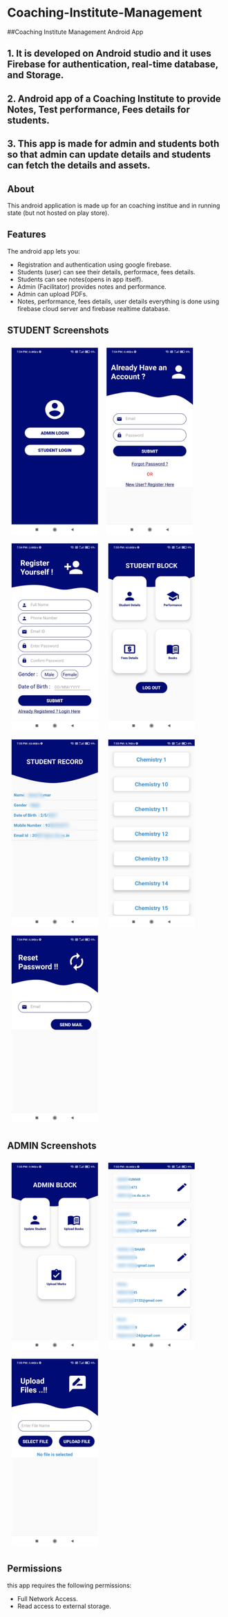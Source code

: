 # Coaching-Institute-Management
##Coaching Institute Management Android App

## 1. It is developed on Android studio and it uses Firebase for authentication, real-time database, and Storage.
## 2. Android app of a Coaching Institute to provide Notes, Test performance, Fees details for students.
## 3. This app is made for admin and students both so that admin can update details and students can fetch the details and assets.

## About

This android application is made up for an coaching institue and in running state (but not hosted on play store).

## Features

The android app lets you:
- Registration and authentication using google firebase.
- Students (user) can see their details, performace, fees details.
- Students can see notes(opens in app itself).
- Admin (Facilitator) provides notes and performance.
- Admin can upload PDFs.
- Notes, performance, fees details, user details everything is done using firebase cloud server and firebase realtime database.

## STUDENT Screenshots

[<img src="/Readme_source/users.jpeg" align="left"
width="200"
    hspace="10" vspace="10">](/Readme_source/users.jpeg)
[<img src="/Readme_source/login.jpeg" align="center"
width="200"
    hspace="10" vspace="10">](/Readme_source/login.jpeg)
[<img src="/Readme_source/registeration.jpeg" align="center"
width="200"
    hspace="10" vspace="10">](/Readme_source/registeration.jpeg)
[<img src="/Readme_source/student_block.jpeg" align="center"
width="200"
    hspace="10" vspace="10">](/Readme_source/student_block.jpeg)
[<img src="/Readme_source/student_details.jpeg" align="center"
width="200"
    hspace="10" vspace="10">](/Readme_source/student_details.jpeg)
[<img src="/Readme_source/list_of_books.jpeg" align="center"
width="200"
    hspace="10" vspace="10">](/Readme_source/list_of_books.jpeg)
[<img src="/Readme_source/forgot_password.jpeg" align="center"
width="200"
    hspace="10" vspace="10">](/Readme_source/forgot_password.jpeg)
    
## ADMIN Screenshots

[<img src="/Readme_source/admin_block.jpeg" align="center"
width="200"
    hspace="10" vspace="10">](/Readme_source/admin_block.jpeg)
[<img src="/Readme_source/admin_update_student.jpeg" align="center"
width="200"
    hspace="10" vspace="10">](/Readme_source/admin_update_student.jpeg)
[<img src="/Readme_source/upload_notes.jpeg" align="center"
width="200"
    hspace="10" vspace="10">](/Readme_source/upload_notes.jpeg)
    
    
## Permissions

this app requires the following permissions:
- Full Network Access.
- Read access to external storage.
